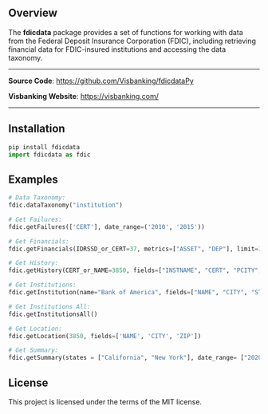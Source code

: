 ## Overview
The **fdicdata** package provides a set of functions for working with data from the Federal Deposit Insurance Corporation (FDIC), including retrieving financial data for FDIC-insured institutions and accessing the data taxonomy.

---

**Source Code**: <a target="_blank" href="https://github.com/Visbanking/fdicdataPy">https://github.com/Visbanking/fdicdataPy</a>

**Visbanking Website**: <a target="_blank" href="https://visbanking.com/">https://visbanking.com/</a>

---


## Installation 
```python
pip install fdicdata
import fdicdata as fdic
```

## Examples
```python
# Data Taxonomy:
fdic.dataTaxonomy("institution")

# Get Failures:
fdic.getFailures(['CERT'], date_range=('2010', '2015'))

# Get Financials:
fdic.getFinancials(IDRSSD_or_CERT=37, metrics=["ASSET", "DEP"], limit=10, date_range=["2015-01-01", "*"])

# Get History:
fdic.getHistory(CERT_or_NAME=3850, fields=["INSTNAME", "CERT", "PCITY", "PSTALP", "PZIP5"], CERT=True, limit=10)

# Get Institutions:
fdic.getInstitution(name="Bank of America", fields=["NAME", "CITY", "STATE"], limit=10)

# Get Institutions All:
fdic.getInstitutionsAll()

# Get Location:
fdic.getLocation(3850, fields=['NAME', 'CITY', 'ZIP'])

# Get Summary:
fdic.getSummary(states = ["California", "New York"], date_range= ["2020", "2021"], fields =  ["DEP", "ASSET"])

```
## License
This project is licensed under the terms of the MIT license.
